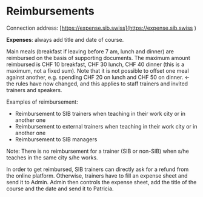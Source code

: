 # Reimbursements
Connection address: [https://expense.sib.swiss](https://expense.sib.swiss
) 

 

**Expenses**: always add title and date of course.  

Main meals (breakfast if leaving before 7 am, lunch and dinner) are reimbursed on the basis of supporting documents. The maximum amount reimbursed is CHF 10 breakfast, CHF 30 lunch, CHF 40 dinner (this is a maximum, not a fixed sum). Note that it is not possible to offset one meal against another, e.g. spending CHF 20 on lunch and CHF 50 on dinner. <- the rules have now changed, and this applies to staff trainers and invited trainers and speakers. 

Examples of reimbursement: 

- Reimbursement to SIB trainers when teaching in their work city or in another one 
- Reimbursement to external trainers when teaching in their work city or in another one 
- Reimbursement to SIB managers 

 

Note: There is no reimbursement for a trainer (SIB or non-SIB) when s/he teaches in the same city s/he works. 

 

In order to get reimbursed, SIB trainers can directly ask for a refund from the online platform. Otherwise, trainers have to fill an expense sheet and send it to Admin. Admin then controls the expense sheet, add the title of the course and the date and send it to Patricia.  